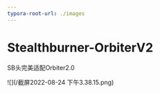 ```yaml
---
typora-root-url: ./images
---
```




# Stealthburner-OrbiterV2
SB头完美适配Orbiter2.0

![](/截屏2022-08-24 下午3.38.15.png)
